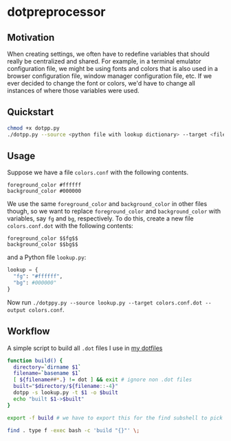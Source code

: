 # dotpreprocessor

## Motivation
When creating settings, we often have to redefine variables that should really be centralized and shared. For example, in a terminal emulator configuration file, we might be using fonts and colors that is also used in a browser configuration file, window manager configuration file, etc. If we ever decided to change the font or colors, we'd have to change all instances of where those variables were used.

## Quickstart
```sh
chmod +x dotpp.py
./dotpp.py --source <python file with lookup dictionary> --target <file to be preprocessed>
```

## Usage
Suppose we have a file `colors.conf` with the following contents.
```
foreground_color #ffffff
background_color #000000
```
We use the same `foreground_color` and `background_color` in other files though, so we want to replace `foreground_color` and `background_color` with variables, say `fg` and `bg`, respectively. To do this, create a new file `colors.conf.dot` with the following contents:
```
foreground_color $$fg$$
background_color $$bg$$
```
and a Python file `lookup.py`:
```py
lookup = {
  "fg": "#ffffff",
  "bg": #000000"
}
```
Now run `./dotppy.py --source lookup.py --target colors.conf.dot --output colors.conf`.

## Workflow
A simple script to build all `.dot` files I use in [my dotfiles](https://github.com/tonyd33/dotfiles)
```sh
function build() {
  directory=`dirname $1`
  filename=`basename $1`
  [ ${filename##*.} != dot ] && exit # ignore non .dot files
  built="$directory/${filename::-4}"
  dotpp -s lookup.py -t $1 -o $built
  echo "built $1->$built"
}

export -f build # we have to export this for the find subshell to pick it up

find . type f -exec bash -c 'build "{}"' \;
```
